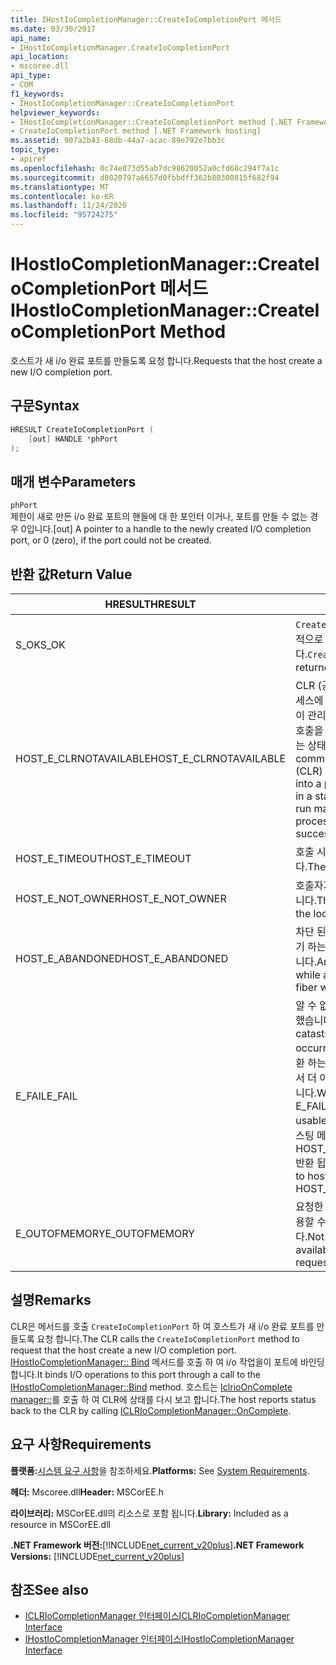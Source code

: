 ```yaml
---
title: IHostIoCompletionManager::CreateIoCompletionPort 메서드
ms.date: 03/30/2017
api_name:
- IHostIoCompletionManager.CreateIoCompletionPort
api_location:
- mscoree.dll
api_type:
- COM
f1_keywords:
- IHostIoCompletionManager::CreateIoCompletionPort
helpviewer_keywords:
- IHostIoCompletionManager::CreateIoCompletionPort method [.NET Framework hosting]
- CreateIoCompletionPort method [.NET Framework hosting]
ms.assetid: 907a2b43-68db-44a7-acac-89e792e7bb3c
topic_type:
- apiref
ms.openlocfilehash: 0c74e073d55ab7dc98620052a0cfd68c294f7a1c
ms.sourcegitcommit: d8020797a6657d0fbbdff362b80300815f682f94
ms.translationtype: MT
ms.contentlocale: ko-KR
ms.lasthandoff: 11/24/2020
ms.locfileid: "95724275"
---
```

# <a name="ihostiocompletionmanagercreateiocompletionport-method"></a><span data-ttu-id="fd1d8-102">IHostIoCompletionManager::CreateIoCompletionPort 메서드</span><span class="sxs-lookup"><span data-stu-id="fd1d8-102">IHostIoCompletionManager::CreateIoCompletionPort Method</span></span>

<span data-ttu-id="fd1d8-103">호스트가 새 i/o 완료 포트를 만들도록 요청 합니다.</span><span class="sxs-lookup"><span data-stu-id="fd1d8-103">Requests that the host create a new I/O completion port.</span></span>  
  
## <a name="syntax"></a><span data-ttu-id="fd1d8-104">구문</span><span class="sxs-lookup"><span data-stu-id="fd1d8-104">Syntax</span></span>  
  
```cpp  
HRESULT CreateIoCompletionPort (  
    [out] HANDLE *phPort  
);  
```  
  
## <a name="parameters"></a><span data-ttu-id="fd1d8-105">매개 변수</span><span class="sxs-lookup"><span data-stu-id="fd1d8-105">Parameters</span></span>  

 `phPort`  
 <span data-ttu-id="fd1d8-106">제한이 새로 만든 i/o 완료 포트의 핸들에 대 한 포인터 이거나, 포트를 만들 수 없는 경우 0입니다.</span><span class="sxs-lookup"><span data-stu-id="fd1d8-106">[out] A pointer to a handle to the newly created I/O completion port, or 0 (zero), if the port could not be created.</span></span>  
  
## <a name="return-value"></a><span data-ttu-id="fd1d8-107">반환 값</span><span class="sxs-lookup"><span data-stu-id="fd1d8-107">Return Value</span></span>  
  
|<span data-ttu-id="fd1d8-108">HRESULT</span><span class="sxs-lookup"><span data-stu-id="fd1d8-108">HRESULT</span></span>|<span data-ttu-id="fd1d8-109">설명</span><span class="sxs-lookup"><span data-stu-id="fd1d8-109">Description</span></span>|  
|-------------|-----------------|  
|<span data-ttu-id="fd1d8-110">S_OK</span><span class="sxs-lookup"><span data-stu-id="fd1d8-110">S_OK</span></span>|<span data-ttu-id="fd1d8-111">`CreateIoCompletionPort` 성공적으로 반환 되었습니다.</span><span class="sxs-lookup"><span data-stu-id="fd1d8-111">`CreateIoCompletionPort` returned successfully.</span></span>|  
|<span data-ttu-id="fd1d8-112">HOST_E_CLRNOTAVAILABLE</span><span class="sxs-lookup"><span data-stu-id="fd1d8-112">HOST_E_CLRNOTAVAILABLE</span></span>|<span data-ttu-id="fd1d8-113">CLR (공용 언어 런타임)이 프로세스에 로드 되지 않았거나 CLR이 관리 코드를 실행할 수 없거나 호출을 성공적으로 처리할 수 없는 상태에 있습니다.</span><span class="sxs-lookup"><span data-stu-id="fd1d8-113">The common language runtime (CLR) has not been loaded into a process, or the CLR is in a state in which it cannot run managed code or process the call successfully.</span></span>|  
|<span data-ttu-id="fd1d8-114">HOST_E_TIMEOUT</span><span class="sxs-lookup"><span data-stu-id="fd1d8-114">HOST_E_TIMEOUT</span></span>|<span data-ttu-id="fd1d8-115">호출 시간이 초과 되었습니다.</span><span class="sxs-lookup"><span data-stu-id="fd1d8-115">The call timed out.</span></span>|  
|<span data-ttu-id="fd1d8-116">HOST_E_NOT_OWNER</span><span class="sxs-lookup"><span data-stu-id="fd1d8-116">HOST_E_NOT_OWNER</span></span>|<span data-ttu-id="fd1d8-117">호출자가 잠금을 소유 하지 않습니다.</span><span class="sxs-lookup"><span data-stu-id="fd1d8-117">The caller does not own the lock.</span></span>|  
|<span data-ttu-id="fd1d8-118">HOST_E_ABANDONED</span><span class="sxs-lookup"><span data-stu-id="fd1d8-118">HOST_E_ABANDONED</span></span>|<span data-ttu-id="fd1d8-119">차단 된 스레드나 파이버에서 대기 하는 동안 이벤트를 취소 했습니다.</span><span class="sxs-lookup"><span data-stu-id="fd1d8-119">An event was canceled while a blocked thread or fiber was waiting on it.</span></span>|  
|<span data-ttu-id="fd1d8-120">E_FAIL</span><span class="sxs-lookup"><span data-stu-id="fd1d8-120">E_FAIL</span></span>|<span data-ttu-id="fd1d8-121">알 수 없는 치명적인 오류가 발생 했습니다.</span><span class="sxs-lookup"><span data-stu-id="fd1d8-121">An unknown catastrophic failure occurred.</span></span> <span data-ttu-id="fd1d8-122">메서드가 E_FAIL 반환 하는 경우 해당 프로세스 내에서 더 이상 CLR을 사용할 수 없습니다.</span><span class="sxs-lookup"><span data-stu-id="fd1d8-122">When a method returns E_FAIL, the CLR is no longer usable within the process.</span></span> <span data-ttu-id="fd1d8-123">호스팅 메서드를 이후에 호출 하면 HOST_E_CLRNOTAVAILABLE 반환 됩니다.</span><span class="sxs-lookup"><span data-stu-id="fd1d8-123">Subsequent calls to hosting methods return HOST_E_CLRNOTAVAILABLE.</span></span>|  
|<span data-ttu-id="fd1d8-124">E_OUTOFMEMORY</span><span class="sxs-lookup"><span data-stu-id="fd1d8-124">E_OUTOFMEMORY</span></span>|<span data-ttu-id="fd1d8-125">요청한 리소스를 할당 하는 데 사용할 수 있는 메모리가 부족 합니다.</span><span class="sxs-lookup"><span data-stu-id="fd1d8-125">Not enough memory was available to allocate the requested resource.</span></span>|  
  
## <a name="remarks"></a><span data-ttu-id="fd1d8-126">설명</span><span class="sxs-lookup"><span data-stu-id="fd1d8-126">Remarks</span></span>  

 <span data-ttu-id="fd1d8-127">CLR은 메서드를 호출 `CreateIoCompletionPort` 하 여 호스트가 새 i/o 완료 포트를 만들도록 요청 합니다.</span><span class="sxs-lookup"><span data-stu-id="fd1d8-127">The CLR calls the `CreateIoCompletionPort` method to request that the host create a new I/O completion port.</span></span> <span data-ttu-id="fd1d8-128">[IHostIoCompletionManager:: Bind](ihostiocompletionmanager-bind-method.md) 메서드를 호출 하 여 i/o 작업을이 포트에 바인딩합니다.</span><span class="sxs-lookup"><span data-stu-id="fd1d8-128">It binds I/O operations to this port through a call to the [IHostIoCompletionManager::Bind](ihostiocompletionmanager-bind-method.md) method.</span></span> <span data-ttu-id="fd1d8-129">호스트는 [IclrioOnComplete manager::](iclriocompletionmanager-oncomplete-method.md)를 호출 하 여 CLR에 상태를 다시 보고 합니다.</span><span class="sxs-lookup"><span data-stu-id="fd1d8-129">The host reports status back to the CLR by calling [ICLRIoCompletionManager::OnComplete](iclriocompletionmanager-oncomplete-method.md).</span></span>  
  
## <a name="requirements"></a><span data-ttu-id="fd1d8-130">요구 사항</span><span class="sxs-lookup"><span data-stu-id="fd1d8-130">Requirements</span></span>  

 <span data-ttu-id="fd1d8-131">**플랫폼:**[시스템 요구 사항](../../get-started/system-requirements.md)을 참조하세요.</span><span class="sxs-lookup"><span data-stu-id="fd1d8-131">**Platforms:** See [System Requirements](../../get-started/system-requirements.md).</span></span>  
  
 <span data-ttu-id="fd1d8-132">**헤더:** Mscoree.dll</span><span class="sxs-lookup"><span data-stu-id="fd1d8-132">**Header:** MSCorEE.h</span></span>  
  
 <span data-ttu-id="fd1d8-133">**라이브러리:** MSCorEE.dll의 리소스로 포함 됩니다.</span><span class="sxs-lookup"><span data-stu-id="fd1d8-133">**Library:** Included as a resource in MSCorEE.dll</span></span>  
  
 <span data-ttu-id="fd1d8-134">**.NET Framework 버전:**[!INCLUDE[net_current_v20plus](../../../../includes/net-current-v20plus-md.md)]</span><span class="sxs-lookup"><span data-stu-id="fd1d8-134">**.NET Framework Versions:** [!INCLUDE[net_current_v20plus](../../../../includes/net-current-v20plus-md.md)]</span></span>  
  
## <a name="see-also"></a><span data-ttu-id="fd1d8-135">참조</span><span class="sxs-lookup"><span data-stu-id="fd1d8-135">See also</span></span>

- [<span data-ttu-id="fd1d8-136">ICLRIoCompletionManager 인터페이스</span><span class="sxs-lookup"><span data-stu-id="fd1d8-136">ICLRIoCompletionManager Interface</span></span>](iclriocompletionmanager-interface.md)
- [<span data-ttu-id="fd1d8-137">IHostIoCompletionManager 인터페이스</span><span class="sxs-lookup"><span data-stu-id="fd1d8-137">IHostIoCompletionManager Interface</span></span>](ihostiocompletionmanager-interface.md)

